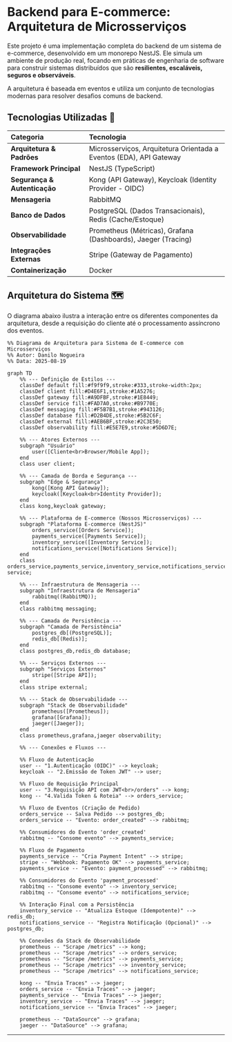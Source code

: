 # Backend para E-commerce: Arquitetura de Microsserviços

Este projeto é uma implementação completa do backend de um sistema de e-commerce, desenvolvido em um monorepo NestJS. Ele simula um ambiente de produção real, focando em práticas de engenharia de software para construir sistemas distribuídos que são **resilientes, escaláveis, seguros e observáveis**.

A arquitetura é baseada em eventos e utiliza um conjunto de tecnologias modernas para resolver desafios comuns de backend.

## Tecnologias Utilizadas 🚀

| Categoria | Tecnologia |
| :--- | :--- |
| **Arquitetura & Padrões** | Microsserviços, Arquitetura Orientada a Eventos (EDA), API Gateway |
| **Framework Principal** | NestJS (TypeScript) |
| **Segurança & Autenticação** | Kong (API Gateway), Keycloak (Identity Provider - OIDC) |
| **Mensageria** | RabbitMQ |
| **Banco de Dados** | PostgreSQL (Dados Transacionais), Redis (Cache/Estoque) |
| **Observabilidade** | Prometheus (Métricas), Grafana (Dashboards), Jaeger (Tracing) |
| **Integrações Externas** | Stripe (Gateway de Pagamento) |
| **Containerização** | Docker |

## Arquitetura do Sistema 🗺️

O diagrama abaixo ilustra a interação entre os diferentes componentes da arquitetura, desde a requisição do cliente até o processamento assíncrono dos eventos.

```mermaid
%% Diagrama de Arquitetura para Sistema de E-commerce com Microsserviços
%% Autor: Danilo Nogueira
%% Data: 2025-08-19

graph TD
    %% --- Definição de Estilos ---
    classDef default fill:#f9f9f9,stroke:#333,stroke-width:2px;
    classDef client fill:#D4E6F1,stroke:#1A5276;
    classDef gateway fill:#A9DFBF,stroke:#1E8449;
    classDef service fill:#FAD7A0,stroke:#B9770E;
    classDef messaging fill:#F5B7B1,stroke:#943126;
    classDef database fill:#D2B4DE,stroke:#5B2C6F;
    classDef external fill:#AEB6BF,stroke:#2C3E50;
    classDef observability fill:#E5E7E9,stroke:#5D6D7E;

    %% --- Atores Externos ---
    subgraph "Usuário"
        user([Cliente<br>Browser/Mobile App]);
    end
    class user client;

    %% --- Camada de Borda e Segurança ---
    subgraph "Edge & Segurança"
        kong([Kong API Gateway]);
        keycloak([Keycloak<br>Identity Provider]);
    end
    class kong,keycloak gateway;
    
    %% --- Plataforma de E-commerce (Nossos Microsserviços) ---
    subgraph "Plataforma E-commerce (NestJS)"
        orders_service([Orders Service]);
        payments_service([Payments Service]);
        inventory_service([Inventory Service]);
        notifications_service([Notifications Service]);
    end
    class orders_service,payments_service,inventory_service,notifications_service service;

    %% --- Infraestrutura de Mensageria ---
    subgraph "Infraestrutura de Mensageria"
        rabbitmq((RabbitMQ));
    end
    class rabbitmq messaging;

    %% --- Camada de Persistência ---
    subgraph "Camada de Persistência"
        postgres_db[(PostgreSQL)];
        redis_db[(Redis)];
    end
    class postgres_db,redis_db database;

    %% --- Serviços Externos ---
    subgraph "Serviços Externos"
        stripe([Stripe API]);
    end
    class stripe external;

    %% --- Stack de Observabilidade ---
    subgraph "Stack de Observabilidade"
        prometheus([Prometheus]);
        grafana([Grafana]);
        jaeger([Jaeger]);
    end
    class prometheus,grafana,jaeger observability;
    
    %% --- Conexões e Fluxos ---
    
    %% Fluxo de Autenticação
    user -- "1.Autenticação (OIDC)" --> keycloak;
    keycloak -- "2.Emissão de Token JWT" --> user;
    
    %% Fluxo de Requisição Principal
    user -- "3.Requisição API com JWT<br>/orders" --> kong;
    kong -- "4.Valida Token & Roteia" --> orders_service;
    
    %% Fluxo de Eventos (Criação de Pedido)
    orders_service -- Salva Pedido --> postgres_db;
    orders_service -- "Evento: order_created" --> rabbitmq;
    
    %% Consumidores do Evento 'order_created'
    rabbitmq -- "Consome evento" --> payments_service;
    
    %% Fluxo de Pagamento
    payments_service -- "Cria Payment Intent" --> stripe;
    stripe -- "Webhook: Pagamento OK" --> payments_service;
    payments_service -- "Evento: payment_processed" --> rabbitmq;

    %% Consumidores do Evento 'payment_processed'
    rabbitmq -- "Consome evento" --> inventory_service;
    rabbitmq -- "Consome evento" --> notifications_service;

    %% Interação Final com a Persistência
    inventory_service -- "Atualiza Estoque (Idempotente)" --> redis_db;
    notifications_service -- "Registra Notificação (Opcional)" --> postgres_db;
    
    %% Conexões da Stack de Observabilidade
    prometheus -- "Scrape /metrics" --> kong;
    prometheus -- "Scrape /metrics" --> orders_service;
    prometheus -- "Scrape /metrics" --> payments_service;
    prometheus -- "Scrape /metrics" --> inventory_service;
    prometheus -- "Scrape /metrics" --> notifications_service;

    kong -- "Envia Traces" --> jaeger;
    orders_service -- "Envia Traces" --> jaeger;
    payments_service -- "Envia Traces" --> jaeger;
    inventory_service -- "Envia Traces" --> jaeger;
    notifications_service -- "Envia Traces" --> jaeger;

    prometheus -- "DataSource" --> grafana;
    jaeger -- "DataSource" --> grafana;
```

-----
